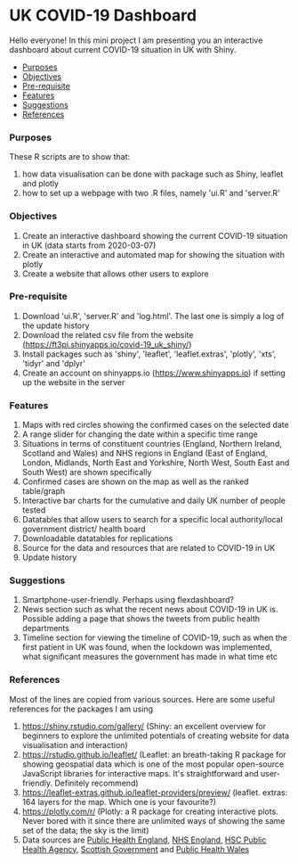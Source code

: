 # UK COVID-19 Dashboard

Hello everyone! In this mini project I am presenting you an interactive dashboard about current COVID-19 situation in UK with Shiny.

* [Purposes](https://github.com/fendit/MP/tree/master/UKCOVID-19%20Dashboard#purposes)
* [Objectives](https://github.com/fendit/MP/tree/master/UKCOVID-19%20Dashboard#objectives)
* [Pre-requisite](https://github.com/fendit/MP/tree/master/UKCOVID-19%20Dashboard#pre-requisite)
* [Features](https://github.com/fendit/MP/tree/master/UKCOVID-19%20Dashboard#features)
* [Suggestions](https://github.com/fendit/MP/tree/master/UKCOVID-19%20Dashboard#suggestions)
* [References](https://github.com/fendit/MP/tree/master/UKCOVID-19%20Dashboard#references)

### Purposes
These R scripts are to show that:
1. how data visualisation can be done with package such as Shiny, leaflet and plotly
1. how to set up a webpage with two .R files, namely 'ui.R' and 'server.R'

### Objectives
1. Create an interactive dashboard showing the current COVID-19 situation in UK (data starts from 2020-03-07)
1. Create an interactive and automated map for showing the situation with plotly
1. Create a website that allows other users to explore

### Pre-requisite
1. Download 'ui.R', 'server.R' and 'log.html'. The last one is simply a log of the update history
1. Download the related csv file from the website (https://ft3pi.shinyapps.io/covid-19_uk_shiny/)
1. Install packages such as 'shiny', 'leaflet', 'leaflet.extras', 'plotly', 'xts', 'tidyr' and 'dplyr'
1. Create an account on shinyapps.io (https://www.shinyapps.io) if setting up the website in the server

### Features
1. Maps with red circles showing the confirmed cases on the selected date
1. A range slider for changing the date within a specific time range
1. Situations in terms of constituent countries (England, Northern Ireland, Scotland and Wales) and NHS regions in England (East of England, London, Midlands, North East and Yorkshire, North West, South East and South West) are shown specifically
1. Confirmed cases are shown on the map as well as the ranked table/graph
1. Interactive bar charts for the cumulative and daily UK number of people tested
1. Datatables that allow users to search for a specific local authority/local government district/ health board
1. Downloadable datatables for replications
1. Source for the data and resources that are related to COVID-19 in UK
1. Update history

### Suggestions
1. Smartphone-user-friendly. Perhaps using flexdashboard?
1. News section such as what the recent news about COVID-19 in UK is. Possible adding a page that shows the tweets from public health departments
1. Timeline section for viewing the timeline of COVID-19, such as when the first patient in UK was found, when the lockdown was implemented, what significant measures the government has made in what time etc

### References
Most of the lines are copied from various sources. Here are some useful references for the packages I am using

1. https://shiny.rstudio.com/gallery/ (Shiny: an excellent overview for beginners to explore the unlimited potentials of creating website for data visualisation and interaction)
1. https://rstudio.github.io/leaflet/ (Leaflet: an breath-taking R package for showing geospatial data which is one of the most popular open-source JavaScript libraries for interactive maps. It's straightforward and user-friendly. Definitely recommend)
1. https://leaflet-extras.github.io/leaflet-providers/preview/ (leaflet. extras: 164 layers for the map. Which one is your favourite?)
1. https://plotly.com/r/ (Plotly: a R package for creating interactive plots. Never bored with it since there are unlimited ways of showing the same set of the data; the sky is the limit)
1. Data sources are [Public Health England](https://www.gov.uk/guidance/coronavirus-covid-19-information-for-the-public), [NHS England](https://www.england.nhs.uk/statistics/statistical-work-areas/covid-19-daily-deaths/), [HSC Public Health Agency](https://www.publichealth.hscni.net), [Scottish Government](https://www.gov.scot/coronavirus-covid-19/) and [Public Health Wales](https://covid19-phwstatement.nhs.wales)
